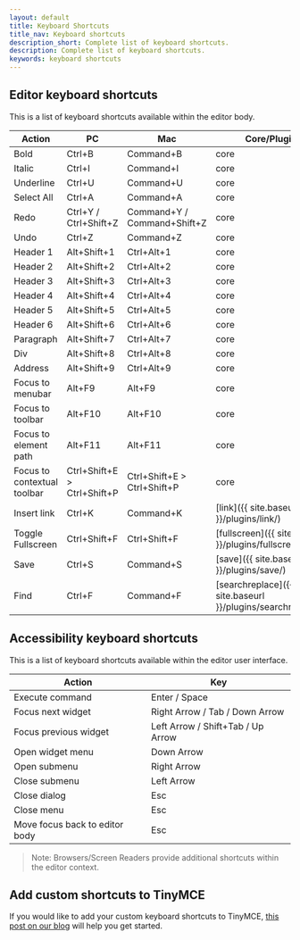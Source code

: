 ```yaml
---
layout: default
title: Keyboard Shortcuts
title_nav: Keyboard shortcuts
description_short: Complete list of keyboard shortcuts.
description: Complete list of keyboard shortcuts.
keywords: keyboard shortcuts
---
```


## Editor keyboard shortcuts

This is a list of keyboard shortcuts available within the editor body.

| Action | PC | Mac | Core/Plugin |
|--------|----|-----|-------------|
| Bold | Ctrl+B | Command+B | core |
| Italic | Ctrl+I | Command+I | core |
| Underline | Ctrl+U | Command+U | core |
| Select All | Ctrl+A | Command+A | core |
| Redo | Ctrl+Y / Ctrl+Shift+Z | Command+Y / Command+Shift+Z | core |
| Undo | Ctrl+Z | Command+Z | core |
| Header 1 | Alt+Shift+1 | Ctrl+Alt+1 | core |
| Header 2 | Alt+Shift+2 | Ctrl+Alt+2 | core |
| Header 3 | Alt+Shift+3 | Ctrl+Alt+3 | core |
| Header 4 | Alt+Shift+4 | Ctrl+Alt+4 | core |
| Header 5 | Alt+Shift+5 | Ctrl+Alt+5 | core |
| Header 6 | Alt+Shift+6 | Ctrl+Alt+6 | core |
| Paragraph | Alt+Shift+7 | Ctrl+Alt+7 | core |
| Div | Alt+Shift+8 | Ctrl+Alt+8 | core |
| Address | Alt+Shift+9 | Ctrl+Alt+9 | core |
| Focus to menubar | Alt+F9 | Alt+F9 | core |
| Focus to toolbar | Alt+F10 | Alt+F10 | core |
| Focus to element path | Alt+F11 | Alt+F11 | core |
| Focus to contextual toolbar | Ctrl+Shift+E > Ctrl+Shift+P | Ctrl+Shift+E > Ctrl+Shift+P | core |
| Insert link | Ctrl+K | Command+K | [link]({{ site.baseurl }}/plugins/link/) |
| Toggle Fullscreen | Ctrl+Shift+F | Ctrl+Shift+F | [fullscreen]({{ site.baseurl }}/plugins/fullscreen/) |
| Save | Ctrl+S | Command+S | [save]({{ site.baseurl }}/plugins/save/) |
| Find | Ctrl+F | Command+F | [searchreplace]({{ site.baseurl }}/plugins/searchreplace/) |

## Accessibility keyboard shortcuts

This is a list of keyboard shortcuts available within the editor user interface.

| Action | Key |
|--------|-----|
| Execute command | Enter / Space |
| Focus next widget | Right Arrow / Tab / Down Arrow |
| Focus previous widget | Left Arrow / Shift+Tab / Up Arrow |
| Open widget menu | Down Arrow |
| Open submenu | Right Arrow |
| Close submenu | Left Arrow |
| Close dialog | Esc |
| Close menu | Esc |
| Move focus back to editor body | Esc |

> Note: Browsers/Screen Readers provide additional shortcuts within the editor context.

## Add custom shortcuts to TinyMCE

If you would like to add your custom keyboard shortcuts to TinyMCE, [this post on our blog](https://go.tinymce.com/blog/creating-keyboard-shortcuts-tinymce/) will help you get started.
